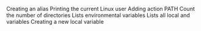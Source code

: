 Creating an alias
Printing the current Linux user
Adding action PATH
Count the number of directories
Lists environmental variables
Lists all local and variables
Creating a new local variable
